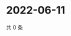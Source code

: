 # 2022-06-11

共 0 条

<!-- BEGIN WEIBO -->
<!-- 最后更新时间 Sat Jun 11 2022 23:14:44 GMT+0800 (China Standard Time) -->

<!-- END WEIBO -->
